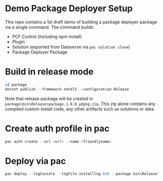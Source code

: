 # Demo Package Deployer Setup

This repo contains a 1st draft demo of building a package deployer package via a single command.  The command builds:

* PCF Control (including npm install)
* Plugin 
* Solution (exported from Dataverse via `pac solution clone`)
* Package Deployer Package

# Build in release mode

```powershell
cd package
dotnet publish --framework net472 --configuration Release
```

Note that release package will be created in `package\bin\Release\package.1.0.0.pdpkg.zip`.  This zip alone contains any compiled custom install code, any other artifacts such as solutions or data.

# Create auth profile in pac

```powershell
pac auth create --url <url> --name <friendlyname>
```

# Deploy via pac

```powershell
pac deploy --logConsole --logFile installlog.txt --package bin\Release\package.1.0.0.pdpkg.zip
```

